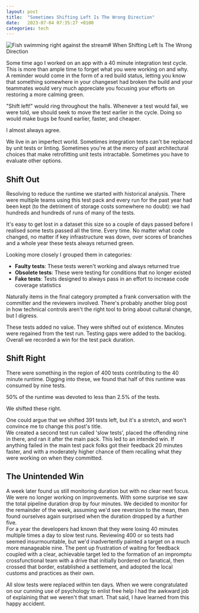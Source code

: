 ```yaml
---
layout: post
title:  "Sometimes Shifting Left Is The Wrong Direction"
date:   2023-07-04 07:35:27 +0100
categories: tech
---
```


![Fish swimming right against the stream](https://github.com/Geoff-Lillis/geoff-lillis.github.io/blob/main/docs/assets/images/ShiftLeft.jpeg?raw=true)# When Shifting Left Is The Wrong Direction

Some time ago I worked on an app with a 40 minute integration test cycle. This is more than ample time to forget what you were working on and why. A reminder would come in the form of a red build status, letting you know that something somewhere in your changeset had broken the build and your teammates would very much appreciate you focusing your efforts on restoring a more calming green.

"Shift left!" would ring throughout the halls. Whenever a test would fail, we were told, we should seek to move the test earlier in the cycle. Doing so would make bugs be found earlier, faster, and cheaper.

I almost always agree.

We live in an imperfect world. Sometimes integration tests can't be replaced by unit tests or linting. Sometimes you're at the mercy of past architectural choices that make retrofitting unit tests intractable. Sometimes you have to evaluate other options.

## Shift Out

Resolving to reduce the runtime we started with historical analysis. There were multiple teams using this test pack and every run for the past year had been kept (to the detriment of storage costs somewhere no doubt): we had hundreds and hundreds of runs of many of the tests.

It's easy to get lost in a dataset this size so a couple of days passed before I realised some tests passed all the time. Every time. No matter what code changed, no matter if key infrastructure was down, over scores of branches and a whole year these tests always returned green.

Looking more closely I grouped them in categories:

* **Faulty tests**: These tests weren't working and always returned true
* **Obsolete tests**: These were testing for conditions that no longer existed
* **Fake tests**: Tests designed to always pass in an effort to increase code coverage statistics

Naturally items in the final category prompted a frank conversation with the committer and the reviewers involved. There's probably another blog post in how technical controls aren't the right tool to bring about cultural change, but I digress.

These tests added no value. They were shifted out of existence. Minutes were regained from the test run. Testing gaps were added to the backlog. Overall we recorded a win for the test pack duration.

## Shift Right

There were something in the region of 400 tests contributing to the 40 minute runtime. Digging into these, we found that half of this runtime was consumed by nine tests.

50% of the runtime was devoted to less than 2.5% of the tests.

We shifted these right.

One could argue that we shifted 391 tests left, but it's a stretch, and won't convince me to change this post's title.  
We created a second test run called 'slow tests', placed the offending nine in there, and ran it after the main pack. This led to an intended win. If anything failed in the main test pack folks got their feedback 20 minutes faster, and with a moderately higher chance of them recalling what they were working on when they committed.

## The Unintended Win

A week later found us still monitoring duration but with  no clear next focus. We were no longer working on improvements. With some surprise we saw the total pipeline duration drop  by four minutes. We decided to monitor for the remainder of the week, assuming we'd see reversion to the mean, then found ourselves again surprised when the duration dropped by a further five.                          
For a year the developers had known that they were losing 40 minutes multiple times a day to slow test runs. Reviewing 400 or so tests had seemed insurmountable, but we'd inadvertently painted a target on a much more manageable nine. The pent up frustration of waiting for feedback coupled with a clear, achievable target led to the formation of an impromptu crossfunctional team with a drive that initially bordered on fanatical, then crossed that border, established a settlement, and adopted the local customs and practices as their own.

All slow tests were replaced within ten days. When we were congratulated on our cunning use of psychology to enlist free help I had the awkward job of explaining that we weren't that smart. That said, I have learned from this happy accident.

